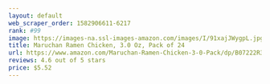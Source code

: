 ```yaml
---
layout: default 
﻿web_scraper_order: 1582906611-6217
rank: #99
image: https://images-na.ssl-images-amazon.com/images/I/91xajJWygpL.jpg
title: Maruchan Ramen Chicken, 3.0 Oz, Pack of 24
url: https://www.amazon.com/Maruchan-Ramen-Chicken-3-0-Pack/dp/B07222R3Y5/ref=zg_mw_grocery_99?_encoding=UTF8&psc=1&refRID=XTVGWZMF6K6B536217C1
reviews: 4.6 out of 5 stars
price: $5.52 
---
```


